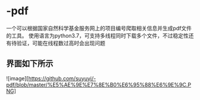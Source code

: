 # -pdf
一个可以根据国家自然科学基金服务网上的项目编号爬取相关信息并生成pdf文件的工具。
使用语言为python3.7，可支持多线程同时下载多个文件，不过稳定性还有待验证，可能在线程数过高时会出现问题
## 界面如下所示
![image][https://github.com/suyuyi/-pdf/blob/master/%E5%AE%9E%E7%8E%B0%E6%95%88%E6%9E%9C.PNG]
